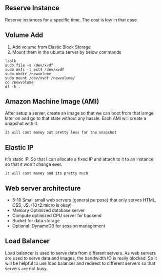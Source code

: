 ## Reserve Instance
Reserve instances for a specific time. The cost is low in that case.

## Volume Add
1. Add volume from Elastic Block Storage
2. Mount them in the ubuntu server by below commands

```
lsblk
sudo file -s /dev/xvdf
sudo mkfs -t ext4 /dev/xvdf
sudo mkdir /newvolume
sudo mount /dev/xvdf /newvolume/
cd /newvolume
df -h .
```

## Amazon Machine Image (AMI)
After setup a server, create an image so that we can boot from that iamge later on and go to that state without any hassle. Each AMI will create a snapshot with it.

`It will cost money but pretty less for the snapshot`

## Elastic IP
It's static IP. So that I can allocate a fixed IP and attach to it to an instance so that it won't change ever.

`It will cost money and its pretty much`


## Web server architecture
* 5-10 Small small web servers (general purpose) that only serves HTML, CSS, JS. (10 t2.micro is okay)
* Memory Optimized database server
* Compute optimized CPU server for backend
* Bucket for data storage
* Optional: DynamoDB for session management

## Load Balancer
Load balancer is used to serve data from different servers. As web servers are used to serve data and images, the bandwidth IO is really blocked. So it will be helpful to use load balancer and redirect to different servers so that servers are not busy.